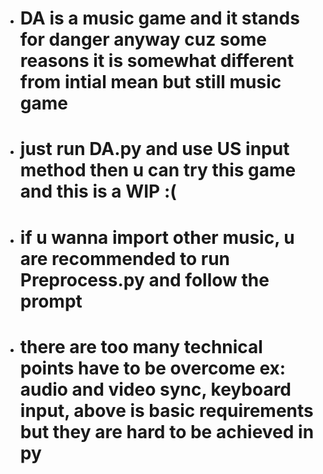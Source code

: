 - # DA is a music game and it stands for danger anyway cuz some reasons it is somewhat different from intial mean but still music game
- # just run DA.py and use US input method then u can try this game and this is a WIP :(
- # if u wanna import other music, u are recommended to run Preprocess.py and follow the prompt
- # there are too many technical points have to be overcome ex: audio and video sync, keyboard input, above is basic requirements but they are hard to be achieved in py 
